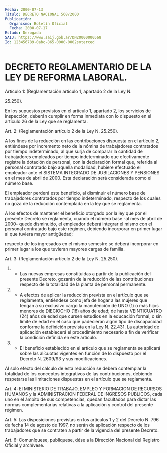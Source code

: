 ```yaml
---
Fecha: 2000-07-13
Título: DECRETO NACIONAL 568/2000
Publicación:
  Organismo: Boletín Oficial
  Fecha: 2000-07-17
Estado: Derogada
SAIJ: https://www.saij.gob.ar/DN20000000568
Id: 123456789-0abc-865-0000-0002soterced
---
```

# DECRETO REGLAMENTARIO DE LA LEY DE REFORMA LABORAL.

<a id="1"></a>
Artículo 1: (Reglamentación artículo 1, apartado 2 de la Ley N.

25.250).

En los supuestos  previstos  en  el  artículo  1,  apartado  2, los servicios de inspección, deberán cumplir en forma inmediata con  lo dispuesto  en el artículo  26  de  la  Ley  que  se  reglamenta.

<a id="2"></a>
Art.  2: (Reglamentación  artículo  2  de  la  Ley  N. 25.250).

A  los fines de la reducción en las contribuciones dispuesta en el artículo  2,  entiéndese  por  incremento  neto  de  la  nómina de trabajadores contratados por tiempo indeterminado, al que surja de comparar    la  cantidad  de  trabajadores  empleados  por  tiempo indeterminado  que  efectivamente registre la dotación de personal, con la declaración formal  que,  referida  al  personal contratado bajo  aquella  modalidad,  hubiere efectuado el empleador  ante  el SISTEMA INTEGRADO DE JUBILACIONES Y PENSIONES en el mes de abril de 2000.  Esta  declaración  será  considerada  como  el  número  base.

El empleador perderá este beneficio,  al  disminuir el número base de trabajadores contratados por tiempo indeterminado,  respecto  de los  cuales  no  goza  de la reducción contemplada en la ley que se reglamenta.

A los efectos de mantener el beneficio otorgado por la ley que por el presente Decreto se reglamenta,  cuando  el número base -al mes de abril de 2000- quede disminuido, el empleador  deberá  integrar el  mismo  con  el  personal contratado bajo este régimen, debiendo incorporar  en  primer  lugar  al  que  tuviera  mayor  antigüedad;

respecto  de  los  ingresados  en  el  mismo  semestre  se  deberá incorporar en primer  lugar  a  los  que tuvieran mayores cargas de familia.

<a id="3"></a>
Art. 3:  (Reglamentación  artículo  2  de  la  Ley N. 25.250).

1. - Las nuevas empresas constituidas  a  partir  de la publicación del presente Decreto, gozarán de la reducción de las contribuciones respecto  de  la  totalidad  de  la  planta  de personal permanente.

2. - A efectos de aplicar la reducción prevista  en el artículo que se  reglamenta,  entiéndese  como jefa de hogar a las  mujeres  que tengan a su exclusivo cargo la  manutención de UNO (1) o más hijos menores de DIECIOCHO (18) años de  edad; de hasta VEINTICUATRO (24) años de edad que cursen estudios en la educación formal, o sin límite de edad en el caso que padecieran algún tipo de discapacidad conforme la definición prevista en la Ley N. 22.431. La autoridad de aplicación  establecerá  el  procedimiento  necesario  a  fin    de verificar la condición definida en este artículo.

3.  -  El beneficio establecido en el artículo que se reglamenta se aplicará  sobre las alícuotas vigentes en función de lo dispuesto por el Decreto N. 2609/93 y sus modificaciones.

Al solo efecto  del  cálculo de esta reducción se deberá contemplar la totalidad de los conceptos  integrativos  de las contribuciones, debiendo respetarse las limitaciones dispuestas en el artículo que se reglamenta.

<a id="4"></a>
Art. 4: El MINISTERIO DE TRABAJO, EMPLEO Y FORMACION  DE RECURSOS HUMANOS  y  la ADMINISTRACION FEDERAL DE INGRESOS PUBLICOS,  cada uno en el ámbito de sus competencias, quedan facultados para dictar las normas complementarias relativas a la aplicación y control del presente régimen.

<a id="5"></a>
Art. 5: Las disposiciones  previstas  en  los artículos 1 y 2 del Decreto N. 796 de fecha 14 de agosto de 1997, no serán de aplicación respecto  de  los  trabajadores que se contraten  a  partir  de  la vigencia del presente Decreto.

<a id="6"></a>
Art. 6: Comuníquese, publíquese, dése a la Dirección Nacional  del Registro Oficial y archívese.